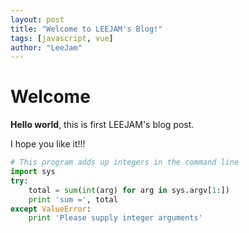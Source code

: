 ```yaml
---
layout: post
title: "Welcome to LEEJAM's Blog!"
tags: [javascript, vue]
author: "LeeJam"
---
```


# Welcome

**Hello world**, this is first LEEJAM's blog post.

I hope you like it!!!

```python
# This program adds up integers in the command line
import sys
try:
    total = sum(int(arg) for arg in sys.argv[1:])
    print 'sum =', total
except ValueError:
    print 'Please supply integer arguments'
```
